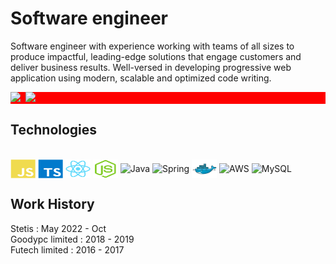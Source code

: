 <h1>Software engineer</h1>
<div>
    <p>
     Software engineer with experience working with teams of all sizes to produce impactful, leading-edge solutions that engage customers and deliver business results. Well-versed in developing progressive web application using modern, scalable and optimized code writing.
     </p>
  <div>
  <div style="display: inline_block; background:red;">
    
<a href="http://www.linkedin.com/in/alaya-toheeb">
  <img align="left" width="24px" src="https://cdn.jsdelivr.net/npm/simple-icons@v3/icons/linkedin.svg"  />
</a>
<a href="https://twitter.com/teemah_1998">
  <img src="https://img.icons8.com/color/344/twitter--v1.png" width="24px" />
</a>
  </div>
      
      
  <h2>Technologies</h2>
      
  <div style="display: inline_block"><br>
  <img align="center" alt="js" height="30" width="40" src="https://raw.githubusercontent.com/devicons/devicon/master/icons/javascript/javascript-plain.svg">
  <img align="center" alt="ts" height="30" width="40" src="https://raw.githubusercontent.com/devicons/devicon/master/icons/typescript/typescript-plain.svg">
  <img align="center" alt="react" height="30" width="40" src="https://raw.githubusercontent.com/devicons/devicon/master/icons/react/react-original.svg">
  <img align="center" alt="Node" height="30" width="40" src="https://raw.githubusercontent.com/devicons/devicon/master/icons/nodejs/nodejs-original.svg">
  <img align="center" alt="Java" height="30" width="40" src="https://www.rlogical.com/wp-content/uploads/2021/08/Rlogical-Blog-Images-thumbnail.png">
  <img align="center" alt="Spring" height="30" width="40" src="https://cdn.iconscout.com/icon/free/png-128/redux-3629018-3030243.png">
  <img align="center" alt="Docker" height="30" width="40" src="https://raw.githubusercontent.com/devicons/devicon/master/icons/docker/docker-original.svg">
  <img align="center" alt="AWS" height="30" width="40" src="https://img.icons8.com/ios/2x/express-js.png">
  <img align="center" alt="MySQL" height="30" width="40" src="https://img.icons8.com/color/2x/postgreesql.png">
                                                              
</div>
<h2>Work History</h2>
Stetis : May 2022 - Oct
<br>
Goodypc limited : 2018 - 2019
<br>
Futech limited : 2016 - 2017

